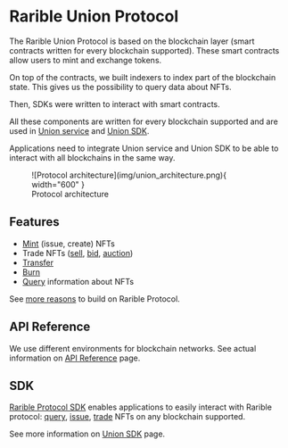 # Rarible Union Protocol

The Rarible Union Protocol is based on the blockchain layer (smart contracts written for every blockchain supported). These smart contracts allow users to mint and exchange tokens.

On top of the contracts, we built indexers to index part of the blockchain state. This gives us the possibility to query data about NFTs.

Then, SDKs were written to interact with smart contracts.

All these components are written for every blockchain supported and are used in [Union service](https://github.com/rarible/union-service) and [Union SDK](https://github.com/rarible/sdk).

Applications need to integrate Union service and Union SDK to be able to interact with all blockchains in the same way.

<figure markdown>
![Protocol architecture](img/union_architecture.png){ width="600" }
  <figcaption>Protocol architecture</figcaption>
</figure>

## Features

* [Mint](https://github.com/rarible/sdk#mint) (issue, create) NFTs
* Trade NFTs ([sell](https://github.com/rarible/sdk#sell), [bid](https://github.com/rarible/sdk#bid), [auction](https://github.com/rarible/sdk#auction))
* [Transfer](https://github.com/rarible/sdk#transfer)
* [Burn](https://github.com/rarible/sdk#burn)
* [Query](https://github.com/rarible/sdk#querying) information about NFTs

See [more reasons](../getting-started/reasons.md) to build on Rarible Protocol.

## API Reference

We use different environments for blockchain networks. See actual information on [API Reference](../api-reference.md) page.

## SDK

[Rarible Protocol SDK](https://github.com/rarible/sdk) enables applications to easily interact with Rarible protocol: [query](https://github.com/rarible/sdk#querying), [issue](https://github.com/rarible/sdk#mint), [trade](https://github.com/rarible/sdk#sell) NFTs on any blockchain supported.

See more information on [Union SDK](../union-sdk.md) page.
